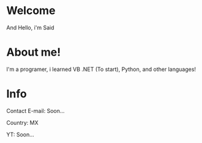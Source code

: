 # Welcome
And Hello, i'm Said
# About me!
I'm a programer, i learned VB .NET (To start), Python, and other languages!
# Info
Contact E-mail: Soon...

Country: MX

YT: Soon...
